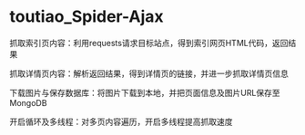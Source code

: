 # toutiao_Spider-Ajax

抓取索引页内容：利用requests请求目标站点，得到索引网页HTML代码，返回结果

抓取详情页内容：解析返回结果，得到详情页的链接，并进一步抓取详情页信息

下载图片与保存数据库：将图片下载到本地，并把页面信息及图片URL保存至MongoDB

开启循环及多线程：对多页内容遍历，开启多线程提高抓取速度
